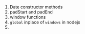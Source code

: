 1. Date constructor methods
2. padStart and padEnd
3. window functions
4. `global` inplace of `windows` in nodejs
5.
